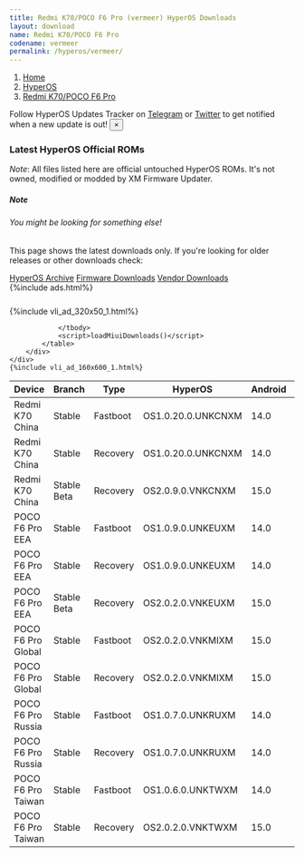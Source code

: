 ```yaml
---
title: Redmi K70/POCO F6 Pro (vermeer) HyperOS Downloads
layout: download
name: Redmi K70/POCO F6 Pro
codename: vermeer
permalink: /hyperos/vermeer/
---
```

<nav aria-label="breadcrumb">
    <ol class="breadcrumb">
        <li class="breadcrumb-item"><a href="/">Home</a></li>
        <li class="breadcrumb-item"><a href="/hyperos/">HyperOS</a></li>
        <li class="breadcrumb-item active" aria-current="page"><a href="/hyperos/vermeer/">Redmi K70/POCO F6 Pro</a></li>
    </ol>
</nav>
<div class="alert alert-primary alert-dismissible fade show" role="alert">
    Follow HyperOS Updates Tracker on <a href="https://t.me/MIUIUpdatesTracker" class="alert-link">Telegram</a>
     or <a href="https://twitter.com/MiFwUpdater" class="alert-link">Twitter</a> to get notified when a new update is out!
    <button type="button" class="close" data-dismiss="alert" aria-label="Close">
        <span aria-hidden="true">&times;</span>
    </button>
</div>

### Latest HyperOS Official ROMs
*Note*: All files listed here are official untouched HyperOS ROMs. It's not owned, modified or modded by XM Firmware Updater.
<div class="card">
  <div class="card-body">
    <h5 class="card-title">Note</h5>
    <h6 class="card-subtitle mb-2 text-muted">You might be looking for something else!</h6>
    <p class="card-text">This page shows the latest downloads only.
     If you're looking for older releases or other downloads check:</p>
    <a href="/archive/hyperos/vermeer/" class="card-link">HyperOS Archive</a>
    <a href="/firmware/vermeer/" class="card-link">Firmware Downloads</a>
    <a href="/vendor/vermeer/" class="card-link">Vendor Downloads</a>
  </div>
</div>
{%include ads.html%}
<div class="row justify-content-center">
    <div class="col-10">
        <div class="table-responsive-md" style="margin-top: 25px;">
            {%include vli_ad_320x50_1.html%}
            <table id="miui" class="display dt-responsive nowrap compact table table-striped table-hover table-sm">
                <thead class="thead-dark">
                    <tr>
                        <th data-ref="device">Device</th>
                        <th data-ref="branch">Branch</th>
                        <th data-ref="type">Type</th>
                        <th data-ref="miui">HyperOS</th>
                        <th data-ref="android">Android</th>
                        <th data-ref="size">Size</th>
                        <th data-ref="size">Date</th>
                        <th data-ref="link">Link</th>
                    </tr>
                </thead>
                <tbody>
                <tr><td>Redmi K70 China</td><td>Stable</td><td>Fastboot</td><td>OS1.0.20.0.UNKCNXM</td><td>14.0</td><td>9.1 GB</td><td>2024-10-17</td><td><a href="/hyperos/vermeer/stable/OS1.0.20.0.UNKCNXM/">Download</a></td></tr>
<tr><td>Redmi K70 China</td><td>Stable</td><td>Recovery</td><td>OS1.0.20.0.UNKCNXM</td><td>14.0</td><td>7.1 GB</td><td>2024-10-25</td><td><a href="/hyperos/vermeer/stable/OS1.0.20.0.UNKCNXM/">Download</a></td></tr>
<tr><td>Redmi K70 China</td><td>Stable Beta</td><td>Recovery</td><td>OS2.0.9.0.VNKCNXM</td><td>15.0</td><td>7.4 GB</td><td>2025-01-03</td><td><a href="/hyperos/vermeer/stable beta/OS2.0.9.0.VNKCNXM/">Download</a></td></tr>
<tr><td>POCO F6 Pro EEA</td><td>Stable</td><td>Fastboot</td><td>OS1.0.9.0.UNKEUXM</td><td>14.0</td><td>8.7 GB</td><td>2024-11-18</td><td><a href="/hyperos/vermeer/stable/OS1.0.9.0.UNKEUXM/">Download</a></td></tr>
<tr><td>POCO F6 Pro EEA</td><td>Stable</td><td>Recovery</td><td>OS1.0.9.0.UNKEUXM</td><td>14.0</td><td>6.3 GB</td><td>2024-11-21</td><td><a href="/hyperos/vermeer/stable/OS1.0.9.0.UNKEUXM/">Download</a></td></tr>
<tr><td>POCO F6 Pro EEA</td><td>Stable Beta</td><td>Recovery</td><td>OS2.0.2.0.VNKEUXM</td><td>15.0</td><td>6.7 GB</td><td>2025-01-06</td><td><a href="/hyperos/vermeer/stable beta/OS2.0.2.0.VNKEUXM/">Download</a></td></tr>
<tr><td>POCO F6 Pro Global</td><td>Stable</td><td>Fastboot</td><td>OS2.0.2.0.VNKMIXM</td><td>15.0</td><td>9.5 GB</td><td>2024-12-19</td><td><a href="/hyperos/vermeer/stable/OS2.0.2.0.VNKMIXM/">Download</a></td></tr>
<tr><td>POCO F6 Pro Global</td><td>Stable</td><td>Recovery</td><td>OS2.0.2.0.VNKMIXM</td><td>15.0</td><td>6.7 GB</td><td>2024-12-26</td><td><a href="/hyperos/vermeer/stable/OS2.0.2.0.VNKMIXM/">Download</a></td></tr>
<tr><td>POCO F6 Pro Russia</td><td>Stable</td><td>Fastboot</td><td>OS1.0.7.0.UNKRUXM</td><td>14.0</td><td>9.2 GB</td><td>2024-11-18</td><td><a href="/hyperos/vermeer/stable/OS1.0.7.0.UNKRUXM/">Download</a></td></tr>
<tr><td>POCO F6 Pro Russia</td><td>Stable</td><td>Recovery</td><td>OS1.0.7.0.UNKRUXM</td><td>14.0</td><td>6.2 GB</td><td>2024-11-26</td><td><a href="/hyperos/vermeer/stable/OS1.0.7.0.UNKRUXM/">Download</a></td></tr>
<tr><td>POCO F6 Pro Taiwan</td><td>Stable</td><td>Fastboot</td><td>OS1.0.6.0.UNKTWXM</td><td>14.0</td><td>8.1 GB</td><td>2024-11-18</td><td><a href="/hyperos/vermeer/stable/OS1.0.6.0.UNKTWXM/">Download</a></td></tr>
<tr><td>POCO F6 Pro Taiwan</td><td>Stable</td><td>Recovery</td><td>OS2.0.2.0.VNKTWXM</td><td>15.0</td><td>6.5 GB</td><td>2025-01-03</td><td><a href="/hyperos/vermeer/stable/OS2.0.2.0.VNKTWXM/">Download</a></td></tr>

                </tbody>
                <script>loadMiuiDownloads()</script>
            </table>
        </div>
    </div>
    {%include vli_ad_160x600_1.html%}
</div>
